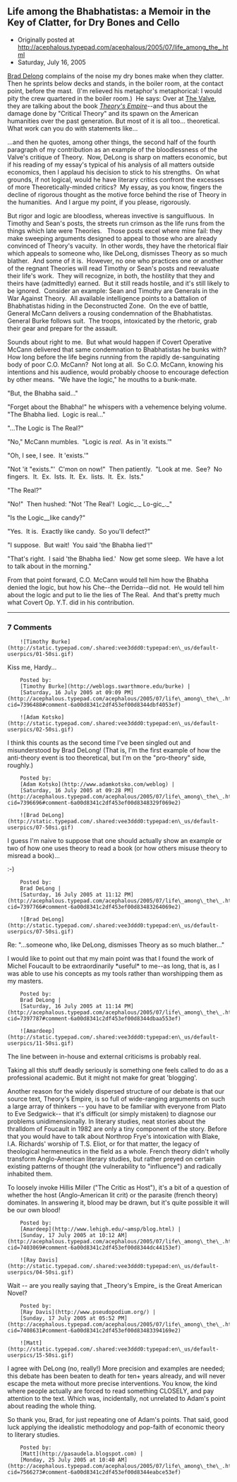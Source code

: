 ## Life among the Bhabhatistas: a Memoir in the Key of Clatter, for Dry Bones and Cello

 * Originally posted at http://acephalous.typepad.com/acephalous/2005/07/life_among_the_.html
 * Saturday, July 16, 2005



[Brad Delong](http://delong.typepad.com/sdj/2005/07/two\_months\_befo.html) complains of the noise my dry bones make when they clatter.  Then he sprints below decks and stands, in the boiler room, at the contact point, before the mast.  (I'm relieved his metaphor's metaphorical: I would pity the crew quartered in the boiler room.)  He says:
Over at [The Valve](http://www.thevalve.org/go/valve/archive/C41/), they are talking about the book [_Theory's Empire_](http://www.amazon.com/exec/obidos/asin/0231134177/braddelong00)--and
thus about the damage done by "Critical Theory" and its spawn on the
American humanities over the past generation. But most of it is all
too... theoretical. What work can you do with statements like...

...and then he quotes, among other things, the second half of the fourth paragraph of my contribution as an example of the bloodlessness of the Valve's critique of Theory.  Now, DeLong is sharp on matters economic, but if his reading of my essay's typical of his analysis of all matters outside economics, then I applaud his decision to stick to his strengths.  On what grounds, if not logical, would he have literary critics confront the excesses of more Theoretically-minded critics?  My essay, as you know, fingers the decline of rigorous thought as the motive force behind the rise of Theory in the humanities.  And I argue my point, if you please, rigorously.

But rigor and logic are bloodless, whereas invective is sanguifluous.  In Timothy and Sean's posts, the streets run crimson as the life runs from the things which late were Theories.   Those posts excel where mine fail: they make sweeping arguments designed to appeal to those who are already convinced of Theory's vacuity.  In other words, they have the rhetorical flair which appeals to someone who, like DeLong, dismisses Theory as so much blather.  And some of it is.  However, no one who practices one or another of the regnant Theories will read Timothy or Sean's posts and reevaluate their life's work.  They will recognize, in both, the hostility that they and theirs have (admittedly) earned.  But it still reads hostile, and it's still likely to be ignored.  Consider an example:
Sean and Timothy are Generals in the War Against Theory.  All available intelligence points to a battalion of Bhabhatistas hiding in the Deconstructed Zone.  On the eve of battle, General McCann delivers a rousing condemnation of the Bhabhatistas.  General Burke follows suit.  The troops, intoxicated by the rhetoric, grab their gear and prepare for the assault.

Sounds about right to me.  But what would happen if Covert Operative McCann delivered that same condemnation to Bhabhatistas he bunks with?  How long before the life begins running from the rapidly de-sanguinating body of poor C.O. McCann?  Not long at all.  So C.O. McCann, knowing his intentions and his audience, would probably choose to encourage defection by other means.  
"We have the logic," he mouths to a bunk-mate.

"But, the Bhabha said..."

"Forget about the Bhabha!" he whispers with a vehemence belying volume.  "The Bhabha lied.  Logic is real..."

"...The Logic is The Real?"

"No," McCann mumbles.  "Logic is _real_.  As in 'it exists.'"

"Oh, I see, I see.  It 'exists.'"

"Not 'it "exists."'  C'mon on now!"  Then patiently.  "Look at me.  See?  No fingers.  It.  Ex.  Ists.  It.  Ex.  Iists.  It.  Ex.  Ists."

"The Real?"

"No!"  Then hushed: "Not 'The Real'!  Logic_._ Lo-gic_._"

"Is the Logic__like candy?"

"Yes.  It is.  Exactly like candy.  So you'll defect?"

"I suppose.  But wait!  You said 'the Bhabha lied'!"

"That's right.  I said 'the Bhabha lied.'  Now get some sleep.  We have a lot to talk about in the morning."

From that point forward, C.O. McCann would tell him how the Bhabha denied the logic, but how his Che--the Derrida--did not.  He would tell him about the logic and put to lie the lies of The Real.  And that's pretty much what Covert Op. Y.T. did in his contribution.  

		

* * *

### 7 Comments 

		

                
[]()

	

		![Timothy Burke](http://static.typepad.com/.shared:vee3ddd0:typepad:en\_us/default-userpics/01-50si.gif)
	

	

		

Kiss me, Hardy...

	

		Posted by:
		[Timothy Burke](http://weblogs.swarthmore.edu/burke) |
		[Saturday, 16 July 2005 at 09:09 PM](http://acephalous.typepad.com/acephalous/2005/07/life\_among\_the\_.html?cid=7396488#comment-6a00d8341c2df453ef00d8344dbf4053ef)

[]()

	

		![Adam Kotsko](http://static.typepad.com/.shared:vee3ddd0:typepad:en\_us/default-userpics/02-50si.gif)
	

	

		

I think this counts as the second time I've been singled out and misunderstood by Brad DeLong!  (That is, I'm the first example of how the anti-theory event is too theoretical, but I'm on the "pro-theory" side, roughly.)

	

		Posted by:
		[Adam Kotsko](http://www.adamkotsko.com/weblog) |
		[Saturday, 16 July 2005 at 09:28 PM](http://acephalous.typepad.com/acephalous/2005/07/life\_among\_the\_.html?cid=7396696#comment-6a00d8341c2df453ef00d8348329f069e2)

[]()

	

		![Brad DeLong](http://static.typepad.com/.shared:vee3ddd0:typepad:en\_us/default-userpics/07-50si.gif)
	

	

		

I guess I'm naive to suppose that one should actually show an example or two of how one uses theory to read a book (or how others misuse theory to misread a book)...

:-) 

	

		Posted by:
		Brad DeLong |
		[Saturday, 16 July 2005 at 11:12 PM](http://acephalous.typepad.com/acephalous/2005/07/life\_among\_the\_.html?cid=7397766#comment-6a00d8341c2df453ef00d83483264069e2)

[]()

	

		![Brad DeLong](http://static.typepad.com/.shared:vee3ddd0:typepad:en\_us/default-userpics/07-50si.gif)
	

	

		

Re: "...someone who, like DeLong, dismisses Theory as so much blather..."

I would like to point out that my main point was that I found the work of Michel Foucault to be extraordinarily \*useful\* to me--as long, that is, as I was able to use his concepts as my tools rather than worshipping them as my masters.

	

		Posted by:
		Brad DeLong |
		[Saturday, 16 July 2005 at 11:14 PM](http://acephalous.typepad.com/acephalous/2005/07/life\_among\_the\_.html?cid=7397787#comment-6a00d8341c2df453ef00d8344dbaa553ef)

[]()

	

		![Amardeep](http://static.typepad.com/.shared:vee3ddd0:typepad:en\_us/default-userpics/11-50si.gif)
	

	

		

The line between in-house and external criticisms is probably real. 

Taking all this stuff deadly seriously is something one feels called to do as a professional academic. But it might not make for great 'blogging'. 

Another reason for the widely dispersed structure of our debate is that our source text, Theory's Empire, is so full of wide-ranging arguments on such a large array of thinkers -- you have to be familiar with everyone from Plato to Eve Sedgwick--  that it's difficult (or simply mistaken) to diagnose our problems unidimensionally. In literary studies, neat stories about the thralldom of Foucault in 1982 are only a tiny component of the story. Before that you would have to talk about Northrop Frye's intoxication with Blake, I.A. Richards' worship of T.S. Eliot, or for that matter, the legacy of theological hermeneutics in the field as a whole. French theory didn't wholly transform Anglo-American literary studies, but rather preyed on certain existing patterns of thought (the vulnerability to "influence") and radically inhabited them. 

To loosely invoke Hillis Miller ("The Critic as Host"), it's a bit of a question of whether the host (Anglo-American lit crit) or the parasite (french theory) dominates. In answering it, blood may be drawn, but it's quite possible it will be our own blood!   

	

		Posted by:
		[Amardeep](http://www.lehigh.edu/~amsp/blog.html) |
		[Sunday, 17 July 2005 at 10:12 AM](http://acephalous.typepad.com/acephalous/2005/07/life\_among\_the\_.html?cid=7403069#comment-6a00d8341c2df453ef00d8344dc44153ef)

[]()

	

		![Ray Davis](http://static.typepad.com/.shared:vee3ddd0:typepad:en\_us/default-userpics/04-50si.gif)
	

	

		

Wait -- are you really saying that \_Theory's Empire\_ is the Great American Novel?  

	

		Posted by:
		[Ray Davis](http://www.pseudopodium.org/) |
		[Sunday, 17 July 2005 at 05:52 PM](http://acephalous.typepad.com/acephalous/2005/07/life\_among\_the\_.html?cid=7408631#comment-6a00d8341c2df453ef00d83483394169e2)

[]()

	

		![Matt](http://static.typepad.com/.shared:vee3ddd0:typepad:en\_us/default-userpics/15-50si.gif)
	

	

		

I agree with DeLong (no, really!)  More precision and examples are needed; this debate has been beaten to death for ten+ years already, and will never escape the meta without more precise interventions.  You know, the kind where people actually are forced to read something CLOSELY, and pay attention to the text.  Which was, incidentally, not unrelated to Adam's point about reading the whole thing.

So thank you, Brad, for just repeating one of Adam's points.  That said, good luck applying the idealistic methodology and pop-faith of economic theory to literary studies.       

	

		Posted by:
		[Matt](http://pasaudela.blogspot.com) |
		[Monday, 25 July 2005 at 10:40 AM](http://acephalous.typepad.com/acephalous/2005/07/life\_among\_the\_.html?cid=7566273#comment-6a00d8341c2df453ef00d8344eabce53ef)

		

        